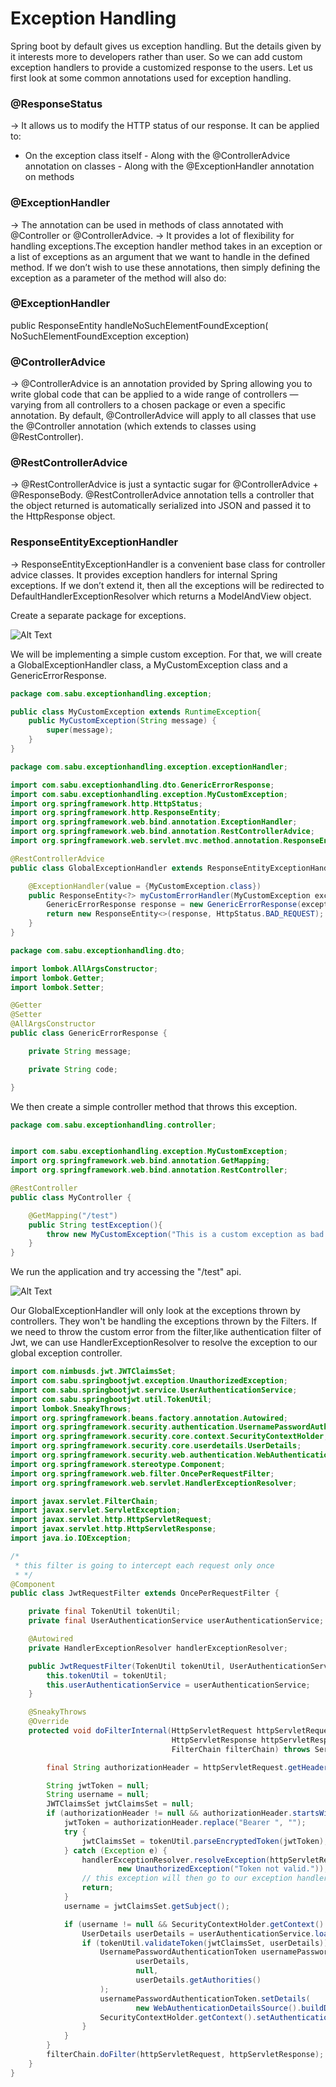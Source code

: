 # Exception Handling #

Spring boot by default gives us exception handling. But the details given by it interests more to developers rather than
user. So we can add custom exception handlers to provide a customized response to the users. Let us first look at some
common annotations used for exception handling.

### @ResponseStatus ###

-> It allows us to modify the HTTP status of our response. It can be applied to:
- On the exception class itself - Along with the @ControllerAdvice annotation on classes - Along with the
@ExceptionHandler annotation on methods

### @ExceptionHandler ###

-> The annotation can be used in methods of class annotated with @Controller or @ControllerAdvice. -> It provides a lot
of flexibility for handling exceptions.The exception handler method takes in an exception or a list of exceptions as an
argument that we want to handle in the defined method. If we don’t wish to use these annotations, then simply defining
the exception as a parameter of the method will also do:

### @ExceptionHandler ###

public ResponseEntity<String> handleNoSuchElementFoundException( NoSuchElementFoundException exception)

### @ControllerAdvice ###

->  @ControllerAdvice is an annotation provided by Spring allowing you to write global code that can be applied to a
wide range of controllers — varying from all controllers to a chosen package or even a specific annotation. By default,
@ControllerAdvice will apply to all classes that use the @Controller annotation (which extends to classes using
@RestController).

### @RestControllerAdvice ###

-> @RestControllerAdvice is just a syntactic sugar for @ControllerAdvice + @ResponseBody. @RestControllerAdvice
annotation tells a controller that the object returned is automatically serialized into JSON and passed it to the
HttpResponse object.

### ResponseEntityExceptionHandler ###

-> ResponseEntityExceptionHandler is a convenient base class for controller advice classes. It provides exception
handlers for internal Spring exceptions. If we don’t extend it, then all the exceptions will be redirected to
DefaultHandlerExceptionResolver which returns a ModelAndView object.

Create a separate package for exceptions.

![Alt Text](./exceptionFolder.jpg?raw=true "Folder")

We will be implementing a simple custom exception. For that, we will create a GlobalExceptionHandler class, a
MyCustomException class and a GenericErrorResponse.

```java
package com.sabu.exceptionhandling.exception;

public class MyCustomException extends RuntimeException{
    public MyCustomException(String message) {
        super(message);
    }
}
```

```java
package com.sabu.exceptionhandling.exception.exceptionHandler;

import com.sabu.exceptionhandling.dto.GenericErrorResponse;
import com.sabu.exceptionhandling.exception.MyCustomException;
import org.springframework.http.HttpStatus;
import org.springframework.http.ResponseEntity;
import org.springframework.web.bind.annotation.ExceptionHandler;
import org.springframework.web.bind.annotation.RestControllerAdvice;
import org.springframework.web.servlet.mvc.method.annotation.ResponseEntityExceptionHandler;

@RestControllerAdvice
public class GlobalExceptionHandler extends ResponseEntityExceptionHandler {

    @ExceptionHandler(value = {MyCustomException.class})
    public ResponseEntity<?> myCustomErrorHandler(MyCustomException exception){
        GenericErrorResponse response = new GenericErrorResponse(exception.getMessage(), "CODE_TEST");
        return new ResponseEntity<>(response, HttpStatus.BAD_REQUEST);
    }
}
```

```java
package com.sabu.exceptionhandling.dto;

import lombok.AllArgsConstructor;
import lombok.Getter;
import lombok.Setter;

@Getter
@Setter
@AllArgsConstructor
public class GenericErrorResponse {

    private String message;

    private String code;

}
```

We then create a simple controller method that throws this exception.

```java
package com.sabu.exceptionhandling.controller;


import com.sabu.exceptionhandling.exception.MyCustomException;
import org.springframework.web.bind.annotation.GetMapping;
import org.springframework.web.bind.annotation.RestController;

@RestController
public class MyController {

    @GetMapping("/test")
    public String testException(){
        throw new MyCustomException("This is a custom exception as bad request.");
    }
}

```

We run the application and try accessing the "/test" api.

![Alt Text](./exceptionResult.jpg?raw=true "result")

Our GlobalExceptionHandler will only look at the exceptions thrown by controllers. They won't be handling the exceptions
thrown by the Filters. If we need to throw the custom error from the filter,like authentication filter of Jwt, we can
use HandlerExceptionResolver to resolve the exception to our global exception controller.

```java
import com.nimbusds.jwt.JWTClaimsSet;
import com.sabu.springbootjwt.exception.UnauthorizedException;
import com.sabu.springbootjwt.service.UserAuthenticationService;
import com.sabu.springbootjwt.util.TokenUtil;
import lombok.SneakyThrows;
import org.springframework.beans.factory.annotation.Autowired;
import org.springframework.security.authentication.UsernamePasswordAuthenticationToken;
import org.springframework.security.core.context.SecurityContextHolder;
import org.springframework.security.core.userdetails.UserDetails;
import org.springframework.security.web.authentication.WebAuthenticationDetailsSource;
import org.springframework.stereotype.Component;
import org.springframework.web.filter.OncePerRequestFilter;
import org.springframework.web.servlet.HandlerExceptionResolver;

import javax.servlet.FilterChain;
import javax.servlet.ServletException;
import javax.servlet.http.HttpServletRequest;
import javax.servlet.http.HttpServletResponse;
import java.io.IOException;

/*
 * this filter is going to intercept each request only once
 * */
@Component
public class JwtRequestFilter extends OncePerRequestFilter {

    private final TokenUtil tokenUtil;
    private final UserAuthenticationService userAuthenticationService;

    @Autowired
    private HandlerExceptionResolver handlerExceptionResolver;

    public JwtRequestFilter(TokenUtil tokenUtil, UserAuthenticationService userAuthenticationService) {
        this.tokenUtil = tokenUtil;
        this.userAuthenticationService = userAuthenticationService;
    }

    @SneakyThrows
    @Override
    protected void doFilterInternal(HttpServletRequest httpServletRequest,
                                    HttpServletResponse httpServletResponse,
                                    FilterChain filterChain) throws ServletException, IOException {

        final String authorizationHeader = httpServletRequest.getHeader("Authorization");

        String jwtToken = null;
        String username = null;
        JWTClaimsSet jwtClaimsSet = null;
        if (authorizationHeader != null && authorizationHeader.startsWith("Bearer ")) {
            jwtToken = authorizationHeader.replace("Bearer ", "");
            try {
                jwtClaimsSet = tokenUtil.parseEncryptedToken(jwtToken);
            } catch (Exception e) {
                handlerExceptionResolver.resolveException(httpServletRequest, httpServletResponse, null,
                        new UnauthorizedException("Token not valid."));
                // this exception will then go to our exception handler
                return;
            }
            username = jwtClaimsSet.getSubject();

            if (username != null && SecurityContextHolder.getContext().getAuthentication() == null) {
                UserDetails userDetails = userAuthenticationService.loadUserByUsername(username);
                if (tokenUtil.validateToken(jwtClaimsSet, userDetails)) {
                    UsernamePasswordAuthenticationToken usernamePasswordAuthenticationToken = new UsernamePasswordAuthenticationToken(
                            userDetails,
                            null,
                            userDetails.getAuthorities()
                    );
                    usernamePasswordAuthenticationToken.setDetails(
                            new WebAuthenticationDetailsSource().buildDetails(httpServletRequest));
                    SecurityContextHolder.getContext().setAuthentication(usernamePasswordAuthenticationToken);
                }
            }
        }
        filterChain.doFilter(httpServletRequest, httpServletResponse);
    }
}

```